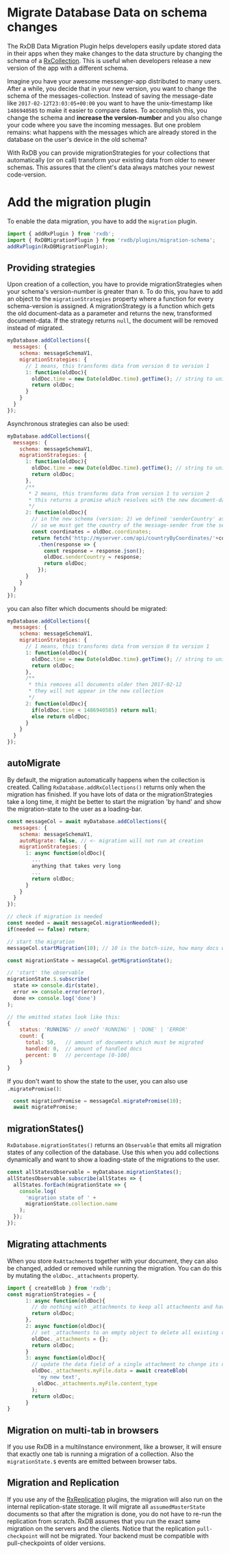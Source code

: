 # Migrate Database Data on schema changes

The RxDB Data Migration Plugin helps developers easily update stored data in their apps when they make changes to the data structure by changing the schema of a [RxCollection](./rx-collection.md). This is useful when developers release a new version of the app with a different schema.

Imagine you have your awesome messenger-app distributed to many users. After a while, you decide that in your new version, you want to change the schema of the messages-collection. Instead of saving the message-date like `2017-02-12T23:03:05+00:00` you want to have the unix-timestamp like `1486940585` to make it easier to compare dates. To accomplish this, you change the schema and **increase the version-number** and you also change your code where you save the incoming messages. But one problem remains: what happens with the messages which are already stored in the database on the user's device in the old schema?

With RxDB you can provide migrationStrategies for your collections that automatically (or on call) transform your existing data from older to newer schemas. This assures that the client's data always matches your newest code-version.


# Add the migration plugin

To enable the data migration, you have to add the `migration` plugin.

```ts
import { addRxPlugin } from 'rxdb';
import { RxDBMigrationPlugin } from 'rxdb/plugins/migration-schema';
addRxPlugin(RxDBMigrationPlugin);
```


## Providing strategies

Upon creation of a collection, you have to provide migrationStrategies when your schema's version-number is greater than `0`. To do this, you have to add an object to the `migrationStrategies` property where a function for every schema-version is assigned. A migrationStrategy is a function which gets the old document-data as a parameter and returns the new, transformed document-data. If the strategy returns `null`, the document will be removed instead of migrated.


```javascript
myDatabase.addCollections({
  messages: {
    schema: messageSchemaV1,
    migrationStrategies: {
      // 1 means, this transforms data from version 0 to version 1
      1: function(oldDoc){
        oldDoc.time = new Date(oldDoc.time).getTime(); // string to unix
        return oldDoc;
      }
    }
  }
});
```

Asynchronous strategies can also be used:

```javascript
myDatabase.addCollections({
  messages: {
    schema: messageSchemaV1,
    migrationStrategies: {
      1: function(oldDoc){
        oldDoc.time = new Date(oldDoc.time).getTime(); // string to unix
        return oldDoc;
      },
      /**
       * 2 means, this transforms data from version 1 to version 2
       * this returns a promise which resolves with the new document-data
       */
      2: function(oldDoc){
        // in the new schema (version: 2) we defined 'senderCountry' as required field (string)
        // so we must get the country of the message-sender from the server
        const coordinates = oldDoc.coordinates;
        return fetch('http://myserver.com/api/countryByCoordinates/'+coordinates+'/')
          .then(response => {
            const response = response.json();
            oldDoc.senderCountry = response;
            return oldDoc;
          });
      }
    }
  }
});
```

you can also filter which documents should be migrated:

```js
myDatabase.addCollections({
  messages: {
    schema: messageSchemaV1,
    migrationStrategies: {
      // 1 means, this transforms data from version 0 to version 1
      1: function(oldDoc){
        oldDoc.time = new Date(oldDoc.time).getTime(); // string to unix
        return oldDoc;
      },
      /**
       * this removes all documents older then 2017-02-12
       * they will not appear in the new collection
       */
      2: function(oldDoc){
        if(oldDoc.time < 1486940585) return null;
        else return oldDoc;
      }
    }
  }
});
```

## autoMigrate

By default, the migration automatically happens when the collection is created. Calling `RxDatabase.addRxCollections()` returns only when the migration has finished.
If you have lots of data or the migrationStrategies take a long time, it might be better to start the migration 'by hand' and show the migration-state to the user as a loading-bar.

```javascript
const messageCol = await myDatabase.addCollections({
  messages: {
    schema: messageSchemaV1,
    autoMigrate: false, // <- migration will not run at creation
    migrationStrategies: {
      1: async function(oldDoc){
        ...
        anything that takes very long
        ...
        return oldDoc;
      }
    }
  }
});

// check if migration is needed
const needed = await messageCol.migrationNeeded();
if(needed == false) return;

// start the migration
messageCol.startMigration(10); // 10 is the batch-size, how many docs will run at parallel

const migrationState = messageCol.getMigrationState();

// 'start' the observable
migrationState.$.subscribe(
  state => console.dir(state),
  error => console.error(error),
  done => console.log('done')
);

// the emitted states look like this:
{
    status: 'RUNNING' // oneOf 'RUNNING' | 'DONE' | 'ERROR'
    count: {
      total: 50,   // amount of documents which must be migrated
      handled: 0,  // amount of handled docs
      percent: 0   // percentage [0-100]
    }
}

```

If you don't want to show the state to the user, you can also use `.migratePromise()`:
```js
  const migrationPromise = messageCol.migratePromise(10);
  await migratePromise;
```



## migrationStates()

`RxDatabase.migrationStates()` returns an `Observable` that emits all migration states of any collection of the database.
Use this when you add collections dynamically and want to show a loading-state of the migrations to the user.

```js
const allStatesObservable = myDatabase.migrationStates();
allStatesObservable.subscribe(allStates => {
  allStates.forEach(migrationState => {
    console.log(
      'migration state of ' +
      migrationState.collection.name
    );
  });
});
```

## Migrating attachments

When you store `RxAttachment`s together with your document, they can also be changed, added or removed while running the migration.
You can do this by mutating the `oldDoc._attachments` property.

```js
import { createBlob } from 'rxdb';
const migrationStrategies = {
      1: async function(oldDoc){
        // do nothing with _attachments to keep all attachments and have them in the new collection version.
        return oldDoc;
      },
      2: async function(oldDoc){
        // set _attachments to an empty object to delete all existing ones during the migration.
        oldDoc._attachments = {};
        return oldDoc;
      }
      3: async function(oldDoc){
        // update the data field of a single attachment to change its data. 
        oldDoc._attachments.myFile.data = await createBlob(
          'my new text',
          oldDoc._attachments.myFile.content_type
        );
        return oldDoc;
      }
}
```

## Migration on multi-tab in browsers

If you use RxDB in a multiInstance environment, like a browser, it will ensure that exactly one tab is running a migration of a collection.
Also the `migrationState.$` events are emitted between browser tabs.


## Migration and Replication

If you use any of the [RxReplication](./replication.md) plugins, the migration will also run on the internal replication-state storage. It will migrate all `assumedMasterState` documents
so that after the migration is done, you do not have to re-run the replication from scratch.
RxDB assumes that you run the exact same migration on the servers and the clients. Notice that the replication `pull-checkpoint` will not be migrated. Your backend must be compatible with pull-checkpoints of older versions.
